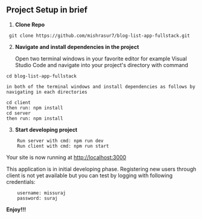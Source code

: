 ## Project Setup in brief

1.  **Clone Repo**

```shell
 git clone https://github.com/mishrasur7/blog-list-app-fullstack.git
```

2.  **Navigate and install dependencies in the project**

    Open two terminal windows in your favorite editor for example Visual Studio Code and navigate into your project's directory with command
    
```shell
cd blog-list-app-fullstack
```
    in both of the terminal windows and install dependencies as follows by navigating in each directories

```shell
cd client
then run: npm install
cd server 
then run: npm install
```

3.  **Start developing project**

```shell
    Run server with cmd: npm run dev
    Run client with cmd: npm run start
```

Your site is now running at <a href="http://localhost:3000">http://localhost:3000</a>

This application is in initial developing phase. Registering new users through client is not yet available but you can test by logging with following credentials:

```shell
    username: missuraj
    password: suraj
```
<strong>Enjoy!!!</strong>
